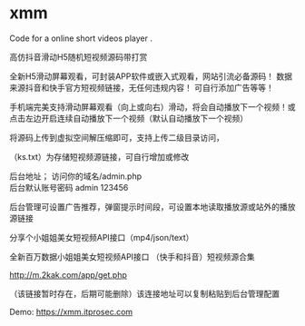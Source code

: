 # xmm

Code for a online short videos player . 

高仿抖音滑动H5随机短视频源码带打赏


全新H5滑动屏幕观看，可封装APP软件或嵌入式观看，网站引流必备源码！
数据来源抖音和快手官方短视频链接，无任何违规内容！
可自行添加广告等等！

手机端完美支持滑动屏幕观看（向上或向右）滑动，将会自动播放下一个视频！或点击左边开启连续自动播放下一个视频（默认自动播放下一个视频）


将源码上传到虚拟空间解压缩即可，支持上传二级目录访问，

（ks.txt）为存储短视频源链接，可自行增加或修改




后台地址； 访问你的域名/admin.php  
后台默认账号密码  admin  123456

后台管理可设置广告推荐，弹窗提示时间段，可设置本地读取播放源或站外的播放源链接



分享个小姐姐美女短视频API接口（mp4/json/text）

全新百万数据小姐姐美女短视频API接口
（快手和抖音）短视频源合集

http://m.2kak.com/app/get.php

（该链接暂时存在，后期可能删除）该连接地址可以复制粘贴到后台管理配置


Demo: https://xmm.itprosec.com
